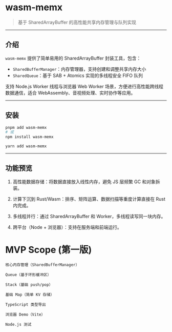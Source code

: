 # wasm-memx

> 基于 SharedArrayBuffer 的高性能共享内存管理与队列实现

---

## 介绍

`wasm-memx` 提供了简单易用的 SharedArrayBuffer 封装工具，包含：

- `SharedBufferManager`：内存管理器，支持创建和调整共享内存大小
- `SharedQueue`：基于 SAB + Atomics 实现的多线程安全 FIFO 队列

支持 Node.js Worker 线程与浏览器 Web Worker 场景，方便进行高性能跨线程数据通信，适合 WebAssembly、音视频处理、实时协作等应用。

---

## 安装

```bash
pnpm add wasm-memx
# 或
npm install wasm-memx

yarn add wasm-memx


```

---

##  功能预览

1.  高性能数据存储：将数据直接放入线性内存，避免 JS 层频繁 GC 和对象拆装。

2.  计算下沉到 Rust/Wasm：排序、矩阵运算、数据扫描等重度计算直接在 Rust 内完成。

3.  多线程并行：通过 SharedArrayBuffer 和 Worker，多线程读写同一块内存。

4.  跨平台（Node + 浏览器）：支持在服务端和前端运行。




#   MVP Scope (第一版)
    核心内存管理（SharedBufferManager）

    Queue（基于环形缓冲区）

    Stack（基础 push/pop）

    基础 Map（简单 KV 存储）

    TypeScript 类型导出

    浏览器 Demo（Vite）

    Node.js 测试